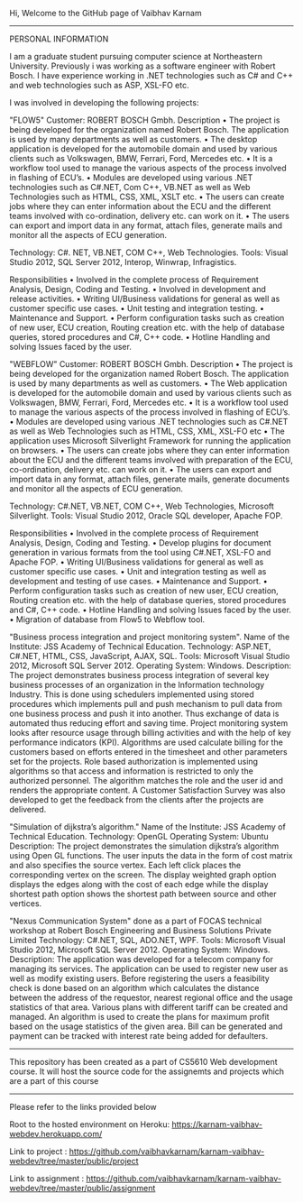 Hi, Welcome to the GitHub page of Vaibhav Karnam

--------------------------------------------------------------------------------------------------------------------------------------------------------
PERSONAL INFORMATION

I am a graduate student pursuing computer science at Northeastern University.
Previously i was working as a software engineer with Robert Bosch.
I have experience working in .NET technologies such as C# and C++ and 
web technologies such as ASP, XSL-FO etc.

I was involved in developing the following projects:

"FLOW5"
Customer: ROBERT BOSCH Gmbh.
Description
•	The project is being developed for the organization named Robert Bosch. The application is used by many departments as well as customers. 
•	The desktop application is developed for the automobile domain and used by various clients such as Volkswagen, BMW, Ferrari, Ford, Mercedes etc.
•	It is a workflow tool used to manage the various aspects of the process involved in flashing of ECU’s.
•	Modules are developed using various .NET technologies such as C#.NET, Com C++, VB.NET as well as Web Technologies such as HTML, CSS, XML, XSLT etc.
•	The users can create jobs where they can enter information about the ECU and the different teams involved with co-ordination, delivery etc. can work on it.
•	The users can export and import data in any format, attach files, generate mails and monitor all the aspects of ECU generation. 


Technology: C#. NET, VB.NET, COM C++, Web Technologies.
Tools: Visual Studio 2012, SQL Server 2012, Interop, Winwrap, Infragistics.

Responsibilities
•	Involved in the complete process of Requirement Analysis, Design, Coding and Testing.
•	Involved in development and release activities.
•	Writing UI/Business validations for general as well as customer specific use cases.
•	Unit testing and integration testing.
•	Maintenance and Support.
•	Perform configuration tasks such as creation of new user, ECU creation, Routing creation etc. with the help of database queries, stored procedures and C#, C++ code.
•	Hotline Handling and solving Issues faced by the user.

"WEBFLOW"
Customer: ROBERT BOSCH Gmbh.
Description
•	The project is being developed for the organization named Robert Bosch. The application is used by many departments as well as customers. 
•	The Web application is developed for the automobile domain and used by various clients such as Volkswagen, BMW, Ferrari, Ford, Mercedes etc.
•	It is a workflow tool used to manage the various aspects of the process involved in flashing of ECU’s.
•	Modules are developed using various .NET technologies such as C#.NET as well as Web Technologies such as HTML, CSS, XML, XSL-FO etc
•	The application uses Microsoft Silverlight Framework for running the application on browsers.
•	The users can create jobs where they can enter information about the ECU and the different teams involved with preparation of the ECU, co-ordination, delivery etc. can work on it.
•	The users can export and import data in any format, attach files, generate mails, generate documents and monitor all the aspects of ECU generation. 


Technology: C#.NET, VB.NET, COM C++, Web Technologies, Microsoft Silverlight.
Tools: Visual Studio 2012, Oracle SQL developer, Apache FOP.

Responsibilities
•	Involved in the complete process of Requirement Analysis, Design, Coding and Testing.
•	Develop plugins for document generation in various formats from the tool using C#.NET, XSL-FO and Apache FOP.
•	Writing UI/Business validations for general as well as customer specific use cases.
•	Unit and integration testing as well as development and testing of use cases.
•	Maintenance and Support.
•	Perform configuration tasks such as creation of new user, ECU creation, Routing creation etc. with the help of database queries, stored procedures and C#, C++ code.
•	Hotline Handling and solving Issues faced by the user.
•	Migration of database from Flow5 to Webflow tool.

	
"Business process integration and project monitoring system".
	Name of the Institute:      JSS Academy of Technical Education.
	Technology:                      ASP.NET, C#.NET, HTML, CSS, JavaScript, AJAX, SQL.
	Tools:                                Microsoft Visual Studio 2012, Microsoft SQL Server 2012.
	Operating System:           Windows.
	Description:            The project demonstrates business process integration of several key business processes of an organization in the 
	Information technology Industry. This is done using schedulers implemented using stored procedures which implements pull and push mechanism 
	to pull data from one business process and push it into another. Thus exchange of data is automated thus reducing effort and saving time. 
	Project monitoring system looks after resource usage through billing activities and with the help of key performance indicators (KPI). 
	Algorithms are used calculate billing for the customers based on efforts entered in the timesheet and other parameters set for the projects. 
	Role based authorization is implemented using algorithms so that access and information is restricted to only the authorized personnel. 
	The algorithm matches the role and the user id and renders the appropriate content. A Customer Satisfaction Survey was also developed to 
	get the feedback from the clients after the projects are delivered.


"Simulation of dijkstra’s algorithm."
	Name of the Institute:   JSS Academy of Technical Education. 
	Technology:                  OpenGL 
	Operating System:       Ubuntu
	Description:             The project demonstrates the simulation dijkstra’s algorithm using Open GL functions. 
	The user inputs the data in the form of cost matrix and also specifies the source vertex. Each left click places the corresponding vertex on the screen.
	The display weighted graph option displays the edges along with the cost of each edge while the display shortest path option shows the shortest path between
	source and other vertices.



"Nexus Communication System" 
    done as a part of FOCAS technical workshop at Robert Bosch Engineering and Business Solutions Private Limited
	Technology:                     C#.NET, SQL, ADO.NET, WPF.
	Tools:                                Microsoft Visual Studio 2012, Microsoft SQL Server 2012.
	Operating System:           Windows.
	Description:            The application was developed for a telecom company for managing its services.
	The application can be used to register new user as well as modify existing users. Before registering the users a feasibility check 
	is done based on an algorithm which calculates the distance between the address of the requestor, nearest regional office and the usage 
	statistics of that area. Various plans with different tariff can be created and managed. An algorithm is used to create the plans for maximum 
	profit based on the usage statistics of the given area. Bill can be generated and payment can be tracked with interest rate being added for defaulters. 

----------------------------------------------------------------------------------------------------------------------------------------------------------------
	
This repository has been created as a part of CS5610 Web development course.
It will host the source code for the assignemts and projects which are a part of this course

----------------------------------------------------------------------------------------------------------------------------------------------------------------

Please refer to the links provided below

Root to the hosted environment on Heroku: https://karnam-vaibhav-webdev.herokuapp.com/

Link to project : https://github.com/vaibhavkarnam/karnam-vaibhav-webdev/tree/master/public/project

Link to assignment : https://github.com/vaibhavkarnam/karnam-vaibhav-webdev/tree/master/public/assignment
 	